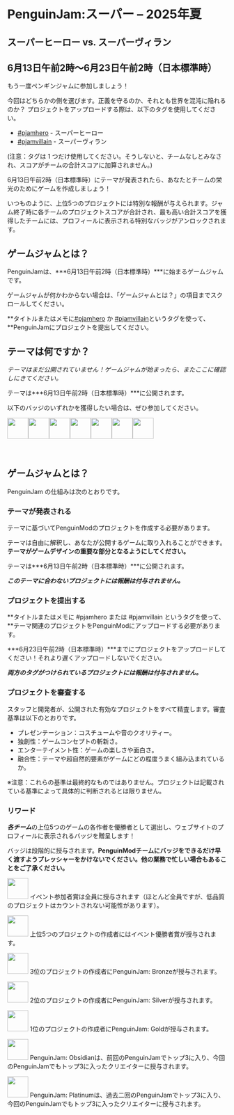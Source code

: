 # PenguinJam:スーパー – 2025年夏
## スーパーヒーロー vs. スーパーヴィラン
## 6月13日午前2時～6月23日午前2時（日本標準時）

もう一度ペンギンジャムに参加しましょう！

今回はどちらかの側を選びます。正義を守るのか、それとも世界を混沌に陥れるのか？
プロジェクトをアップロードする際は、以下のタグを使用してください。
- [#pjamhero](/search?q=%23pjamhero) - スーパーヒーロー
- [#pjamvillain](/search?q=%23pjamvillain) - スーパーヴィラン

(注意：タグは 1 つだけ使用してください。そうしないと、チームなしとみなされ、スコアがチームの合計スコアに加算されません。)

6月13日午前2時（日本標準時）にテーマが発表されたら、あなたとチームの栄光のためにゲームを作成しましょう！

いつものように、上位5つのプロジェクトには特別な報酬が与えられます。ジャム終了時に各チームのプロジェクトスコアが合計され、最も高い合計スコアを獲得したチームには、プロフィールに表示される特別なバッジがアンロックされます。

## ゲームジャムとは？
PenguinJamは、***6月13日午前2時（日本標準時）***に始まるゲームジャムです。

ゲームジャムが何かわからない場合は、「ゲームジャムとは？」の項目までスクロールしてください。

**タイトルまたはメモに[#pjamhero](/search?q=%23pjamhero) か [#pjamvillain](/search?q=%23pjamvillain)というタグを使って、**PenguinJamにプロジェクトを提出してください。

## テーマは何ですか？
*テーマはまだ公開されていません！ゲームジャムが始まったら、またここに確認しにきてください。*

テーマは***6月13日午前2時（日本標準時）***に公開されます。

以下のバッジのいずれかを獲得したい場合は、ぜひ参加してください。
<div style="display:flex;flex-direction:row">
    <img src="https://penguinmod.com/badges/participant.png" width="48"></img>
    <img src="https://penguinmod.com/badges/eventwinner.png" width="48"></img>
    <img src="https://penguinmod.com/badges/penguinjambronze.png" width="48"></img>
    <img src="https://penguinmod.com/badges/penguinjamsilver.png" width="48"></img>
    <img src="https://penguinmod.com/badges/penguinjamgold.png" width="48"></img>
    <img src="https://penguinmod.com/badges/penguinjamobsidian.png" width="48"></img>
    <img src="https://penguinmod.com/badges/penguinjamplatinum.png" width="48"></img>
</div>
<br></br>

## ゲームジャムとは？
PenguinJam の仕組みは次のとおりです。

### テーマが発表される
テーマに基づいてPenguinModのプロジェクトを作成する必要があります。

テーマは自由に解釈し、あなたが公開するゲームに取り入れることができます。 **テーマがゲームデザインの重要な部分となるようにしてください。**

テーマは***6月13日午前2時（日本標準時）***に公開されます。

***このテーマに合わないプロジェクトには報酬は付与されません。***

### プロジェクトを提出する
**タイトルまたはメモに #pjamhero または #pjamvillain というタグを使って、**テーマ関連のプロジェクトをPenguinModにアップロードする必要があります。

***6月23日午前2時（日本標準時）***までにプロジェクトをアップロードしてください！それより遅くアップロードしないでください。

***両方のタグがつけられているプロジェクトには報酬は付与されません。***

### プロジェクトを審査する
スタッフと開発者が、公開された有効なプロジェクトをすべて精査します。審査基準は以下のとおりです。
- プレゼンテーション：コスチュームや音のクオリティー。
- 独創性：ゲームコンセプトの斬新さ。
- エンターテイメント性：ゲームの楽しさや面白さ。
- 融合性：テーマや超自然的要素がゲームにどの程度うまく組み込まれているか。 

※注意：これらの基準は最終的なものではありません。プロジェクトは記載されている基準によって具体的に判断されるとは限りません。

### リワード

***各チーム***の上位5つのゲームの各作者を優勝者として選出し、ウェブサイトのプロフィールに表示されるバッジを贈呈します！

バッジは段階的に授与されます。**PenguinModチームにバッジをできるだけ早く渡すようプレッシャーをかけないでください。他の業務で忙しい場合もあることをご了承ください。**

<img src="https://penguinmod.com/badges/participant.png" width="48"></img>
イベント参加者賞は全員に授与されます（ほとんど全員ですが、低品質のプロジェクトはカウントされない可能性があります）。

<img src="https://penguinmod.com/badges/eventwinner.png" width="48"></img>
上位5つのプロジェクトの作成者にはイベント優勝者賞が授与されます。

<img src="https://penguinmod.com/badges/penguinjambronze.png" width="48"></img>
3位のプロジェクトの作成者にPenguinJam: Bronzeが授与されます。

<img src="https://penguinmod.com/badges/penguinjamsilver.png" width="48"></img>
2位のプロジェクトの作成者にPenguinJam: Silverが授与されます。

<img src="https://penguinmod.com/badges/penguinjamgold.png" width="48"></img>
1位のプロジェクトの作成者にPenguinJam: Goldが授与されます。

<img src="https://penguinmod.com/badges/penguinjamobsidian.png" width="48"></img>
PenguinJam: Obsidianは、前回のPenguinJamでトップ3に入り、今回のPenguinJamでもトップ3に入ったクリエイターに授与されます。

<img src="https://penguinmod.com/badges/penguinjamplatinum.png" width="48"></img>
PenguinJam: Platinumは、過去二回のPenguinJamでトップ3に入り、今回のPenguinJamでもトップ3に入ったクリエイターに授与されます。

